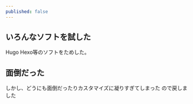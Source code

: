 ```yaml
---
published: false
---
```

## いろんなソフトを試した
Hugo Hexo等のソフトをためした。
## 面倒だった
しかし、どうにも面倒だったりカスタマイズに凝りすぎてしまった
ので戻しました
